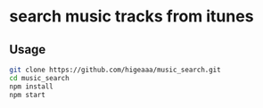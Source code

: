 # search music tracks from itunes



## Usage

```sh
git clone https://github.com/higeaaa/music_search.git
cd music_search
npm install
npm start
```
